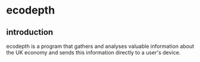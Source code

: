 # ecodepth

## introduction

ecodepth is a program that gathers and analyses valuable information about the UK economy and sends this information directly to a user's device.
